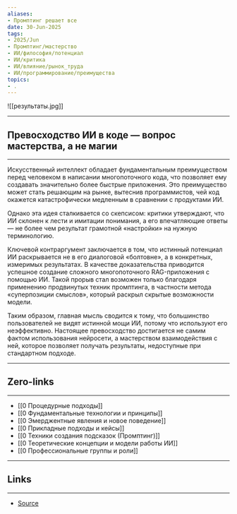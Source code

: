 ```yaml
---
aliases: 
- Промптинг решает все 
date: 30-Jun-2025
tags:
- 2025/Jun
- Промптинг/мастерство
- ИИ/философия/потенциал
- ИИ/критика
- ИИ/влияние/рынок_труда
- ИИ/программирование/преимущества
topics:
- .
---
```

![[результаты.jpg]]

-----
##  Превосходство ИИ в коде — вопрос мастерства, а не магии
-----
Искусственный интеллект обладает фундаментальным преимуществом перед человеком в написании многопоточного кода, что позволяет ему создавать значительно более быстрые приложения. Это преимущество может стать решающим на рынке, вытеснив программистов, чей код окажется катастрофически медленным в сравнении с продуктами ИИ.

Однако эта идея сталкивается со скепсисом: критики утверждают, что ИИ склонен к лести и имитации понимания, а его впечатляющие ответы — не более чем результат грамотной «настройки» на нужную терминологию.

Ключевой контраргумент заключается в том, что истинный потенциал ИИ раскрывается не в его диалоговой «болтовне», а в конкретных, измеримых результатах. В качестве доказательства приводится успешное создание сложного многопоточного RAG-приложения с помощью ИИ. Такой прорыв стал возможен только благодаря применению продвинутых техник промптинга, в частности метода «суперпозиции смыслов», который раскрыл скрытые возможности модели.

Таким образом, главная мысль сводится к тому, что большинство пользователей не видят истинной мощи ИИ, потому что используют его неэффективно. Настоящее превосходство достигается не самим фактом использования нейросети, а мастерством взаимодействия с ней, которое позволяет получать результаты, недоступные при стандартном подходе.

---
## Zero-links
---
- [[0 Процедурные подходы]]
- [[0 Фундаментальные технологии и принципы]]
- [[0 Эмерджентные явления и новое поведение]]
- [[0 Прикладные подходы и кейсы]]
- [[0 Техники создания подсказок (Промптинг)]]
- [[0 Теоретические концепции и модели работы ИИ]]
- [[0 Профессиональные группы и роли]]

---
## Links
---
- [Source](https://t.me/turboproject/1788)